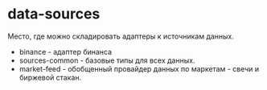 # data-sources

Место, где можно складировать адаптеры к источникам данных.
 - binance - адаптер бинанса
 - sources-common - базовые типы для всех данных.
 - market-feed - обобщенный провайдер данных по маркетам - свечи и биржевой стакан.
 
